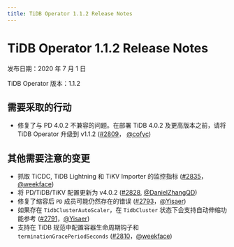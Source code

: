 ```yaml
---
title: TiDB Operator 1.1.2 Release Notes
---
```


# TiDB Operator 1.1.2 Release Notes

发布日期：2020 年 7 月 1 日

TiDB Operator 版本：1.1.2

## 需要采取的行动

- 修复了与 PD 4.0.2 不兼容的问题。在部署 TiDB 4.0.2 及更高版本之前，请将 TiDB Operator 升级到 v1.1.2 ([#2809](https://github.com/pingcap/tidb-operator/pull/2809)， [@cofyc](https://github.com/cofyc))

## 其他需要注意的变更

- 抓取 TiCDC, TiDB Lightning 和 TiKV Importer 的监控指标 ([#2835](https://github.com/pingcap/tidb-operator/pull/2835)，[@weekface](https://github.com/weekface))
- 将 PD/TiDB/TiKV 配置更新为 v4.0.2 ([#2828](https://github.com/pingcap/tidb-operator/pull/2828), [@DanielZhangQD](https://github.com/DanielZhangQD))
- 修复了缩容后 `PD` 成员可能仍然存在的错误 ([#2793](https://github.com/pingcap/tidb-operator/pull/2793)，[@Yisaer](https://github.com/Yisaer))
- 如果存在 `TidbClusterAutoScaler`，在 `TidbCluster` 状态下会支持自动伸缩功能参考 ([#2791](https://github.com/pingcap/tidb-operator/pull/2791)，[@Yisaer](https://github.com/Yisaer))
- 支持在 TiDB 规范中配置容器生命周期钩子和 `terminationGracePeriodSeconds` ([#2810](https://github.com/pingcap/tidb-operator/pull/2810)，[@weekface](https://github.com/weekface))
